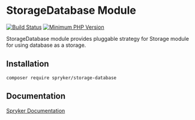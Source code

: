 # StorageDatabase Module
[![Build Status](https://travis-ci.org/spryker/storage-database.svg)](https://travis-ci.org/spryker/storage-database)
[![Minimum PHP Version](https://img.shields.io/badge/php-%3E%3D%207.3-8892BF.svg)](https://php.net/)

StorageDatabase module provides pluggable strategy for Storage module for using database as a storage.

## Installation

```
composer require spryker/storage-database
```

## Documentation

[Spryker Documentation](https://academy.spryker.com/developing_with_spryker/module_guide/modules.html)
